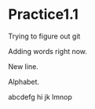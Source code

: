 # Practice1.1
Trying to figure out git


Adding words right now.


New line.

Alphabet.

abcdefg
hi
jk
lmnop

